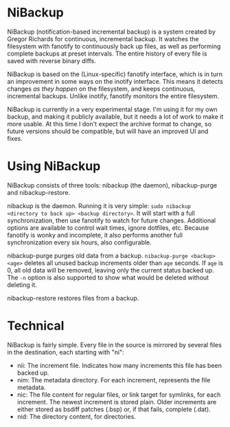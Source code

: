 NiBackup
========

NiBackup (notification-based incremental backup) is a system created by Gregor
Richards for continuous, incremental backup. It watches the filesystem with
fanotify to continuously back up files, as well as performing complete backups
at preset intervals. The entire history of every file is saved with reverse
binary diffs.

NiBackup is based on the (Linux-specific) fanotify interface, which is in turn
an improvement in some ways on the inotify interface. This means it detects
changes *as they happen* on the filesystem, and keeps continuous, incremental
backups. Unlike inotify, fanotify monitors the entire filesystem.

NiBackup is currently in a very experimental stage. I'm using it for my own
backup, and making it publicly available, but it needs a lot of work to make it
more usable. At this time I don't expect the archive format to change, so
future versions should be compatible, but will have an improved UI and fixes.


Using NiBackup
==============

NiBackup consists of three tools: nibackup (the daemon), nibackup-purge and
nibackup-restore.

nibackup is the daemon. Running it is very simple:
`sudo nibackup <directory to back up> <backup directory>`.
It will start with a full synchronization, then use fanotify to watch for
future changes. Additional options are available to control wait times, ignore
dotfiles, etc. Because fanotify is wonky and incomplete, it also performs
another full synchronization every six hours, also configurable.

nibackup-purge purges old data from a backup.
`nibackup-purge <backup> <age>`
deletes all unused backup increments older than `age` seconds. If `age` is 0,
all old data will be removed, leaving only the current status backed up.  The
`-n` option is also supported to show what would be deleted without deleting
it.

nibackup-restore restores files from a backup.


Technical
=========

NiBackup is fairly simple. Every file in the source is mirrored by several
files in the destination, each starting with "ni":

* nii: The increment file. Indicates how many increments this file has been
       backed up.
* nim: The metadata directory. For each increment, represents the file
       metadata.
* nic: The file content for regular files, or link target for symlinks, for
       each increment. The newest increment is stored plain. Older increments
       are either stored as bsdiff patches (.bsp) or, if that fails, complete
       (.dat).
* nid: The directory content, for directories.
